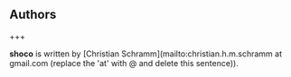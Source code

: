 ## Authors
+++

**shoco** is written by [Christian Schramm](mailto:christian.h.m.schramm at gmail.com (replace the 'at' with @ and delete this sentence)).
